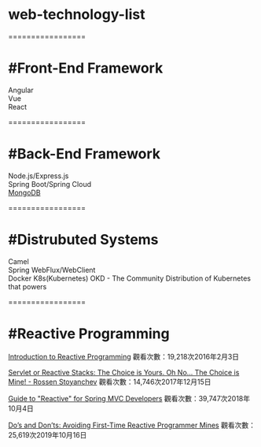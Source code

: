 # web-technology-list

=================

#Front-End Framework
===============================

Angular  
Vue  
React  

=================

#Back-End Framework
===============================

Node.js/Express.js  
Spring Boot/Spring Cloud  
[MongoDB](https://www.mongodb.com/try/download/community)  

=================

#Distrubuted Systems
===============================

Camel  
Spring WebFlux/WebClient  
Docker
K8s(Kubernetes)
OKD - The Community Distribution of Kubernetes that powers

=================

#Reactive Programming
===============================

[Introduction to Reactive Programming](https://www.youtube.com/watch?v=fec9nEIybp0)
觀看次數：19,218次2016年2月3日

[Servlet or Reactive Stacks: The Choice is Yours. Oh No... The Choice is Mine! - Rossen Stoyanchev](https://www.youtube.com/watch?v=Dp_aJh-akkU)
觀看次數：14,746次2017年12月15日

[Guide to "Reactive" for Spring MVC Developers](https://www.youtube.com/watch?v=IZ2SoXUiS7M)
觀看次數：39,747次2018年10月4日

[Do’s and Don’ts: Avoiding First-Time Reactive Programmer Mines](https://www.youtube.com/watch?v=0rnMIueRKNU)
觀看次數：25,619次2019年10月16日

